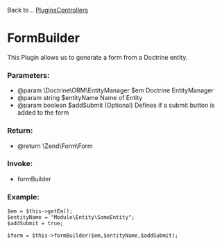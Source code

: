 Back to .. [PluginsControllers](../PluginsController.md)
# FormBuilder 

This Plugin allows us to generate a form from a Doctrine entity.

### Parameters:
* @param \Doctrine\ORM\EntityManager $em  Doctrine EntityManager
* @param string $entityName Name of Entity
* @param boolean $addSubmit (Optional) Defines if a submit button is added to the form

### Return:
* @return \Zend\Form\Form

### Invoke:
* formBuilder

### Example:
```
$em = $this->getEm();
$entityName = "Module\Entity\SomeEntity";
$addSubmit = true;

$form = $this->formBuilder($em,$entityName,$addSubmit);
```